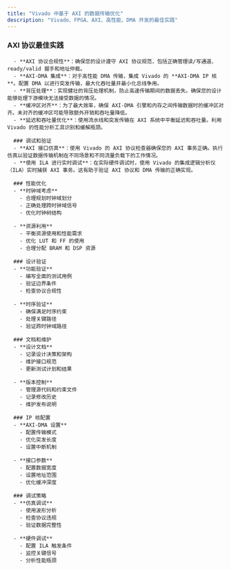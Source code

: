 ```yaml
---
title: "Vivado 中基于 AXI 的数据传输优化"
description: "Vivado、FPGA、AXI、高性能、DMA 开发的最佳实践"
---
```


### AXI 协议最佳实践
      - **AXI 协议合规性**：确保您的设计遵守 AXI 协议规范，包括正确管理读/写通道、ready/valid 握手和地址仲裁。
      - **AXI-DMA 集成**：对于高性能 DMA 传输，集成 Vivado 的 **AXI-DMA IP 核**。配置 DMA 以进行突发传输，最大化吞吐量并最小化总线争用。
      - **背压处理**：实现健壮的背压处理机制，防止高速传输期间的数据丢失。确保您的设计能够处理下游模块无法接受数据的情况。
      - **缓冲区对齐**：为了最大效率，确保 AXI-DMA 引擎和内存之间传输数据时的缓冲区对齐。未对齐的缓冲区可能导致额外开销和吞吐量降低。
      - **延迟和吞吐量优化**：使用流水线和突发传输在 AXI 系统中平衡延迟和吞吐量。利用 Vivado 的性能分析工具识别和缓解瓶颈。

      ### 调试和验证
      - **AXI 接口仿真**：使用 Vivado 的 AXI 协议检查器确保您的 AXI 事务正确。执行仿真以验证数据传输机制在不同场景和不同流量负载下的工作情况。
      - **使用 ILA 进行实时调试**：在实际硬件调试时，使用 Vivado 的集成逻辑分析仪（ILA）实时捕获 AXI 事务。这有助于验证 AXI 协议和 DMA 传输的正确实现。

      ### 性能优化
      - **时钟域考虑**
        - 合理规划时钟域划分
        - 正确处理跨时钟域信号
        - 优化时钟树结构
      
      - **资源利用**
        - 平衡资源使用和性能需求
        - 优化 LUT 和 FF 的使用
        - 合理分配 BRAM 和 DSP 资源

      ### 设计验证
      - **功能验证**
        - 编写全面的测试用例
        - 验证边界条件
        - 检查协议合规性
      
      - **时序验证**
        - 确保满足时序约束
        - 处理关键路径
        - 验证跨时钟域路径

      ### 文档和维护
      - **设计文档**
        - 记录设计决策和架构
        - 维护接口规范
        - 更新测试计划和结果
      
      - **版本控制**
        - 管理源代码和约束文件
        - 记录修改历史
        - 维护发布说明

      ### IP 核配置
      - **AXI-DMA 设置**
        - 配置传输模式
        - 优化突发长度
        - 设置中断机制
      
      - **接口参数**
        - 配置数据宽度
        - 设置地址范围
        - 优化缓冲深度

      ### 调试策略
      - **仿真调试**
        - 使用波形分析
        - 检查协议违规
        - 验证数据完整性
      
      - **硬件调试**
        - 配置 ILA 触发条件
        - 监控关键信号
        - 分析性能瓶颈 